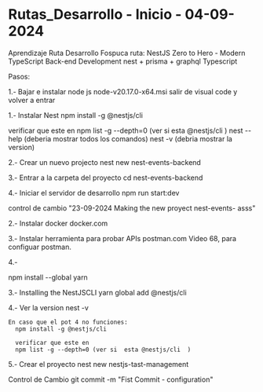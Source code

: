# Rutas_Desarrollo - Inicio - 04-09-2024
Aprendizaje Ruta Desarrollo Fospuca
ruta:
    NestJS Zero to Hero - Modern TypeScript Back-end Development
    nest + prisma + graphql
    Typescript

Pasos:


1.- Bajar e instalar node js
   node-v20.17.0-x64.msi
   salir de visual code y volver a entrar 

1.- Instalar Nest
    npm install -g @nestjs/cli

   verificar que este en 
    npm list -g --depth=0 (ver si  esta @nestjs/cli  )
    nest  --help
   (deberia mostrar todos los comandos)
    nest -v
   (debria mostrar la version)

2.- Crear un nuevo projecto
    nest new nest-events-backend

3.- Entrar a la carpeta del proyecto
    cd nest-events-backend

4.- Iniciar el servidor de desarrollo
    npm run start:dev

    

control de cambio
"23-09-2024 Making the new proyect nest-events-
asss"
    




2.- Instalar docker
    docker.com

3.- Instalar herramienta para probar APIs
    postman.com
    Video 68, para configuar postman.
   
4.- 


   npm install --global yarn

3.- Installing the NestJSCLI
   yarn global add @nestjs/cli

4.- Ver la version 
    nest -v

    En caso que el pot 4 no funciones:
      npm install -g @nestjs/cli

      verificar que este en 
      npm list -g --depth=0 (ver si  esta @nestjs/cli  )

5.- Crear el proyecto
   nest new nestjs-tast-management











Control de Cambio
git commit -m "Fist Commit - configuration"
